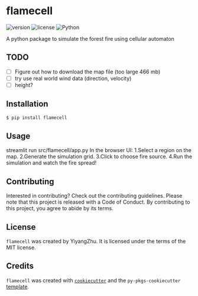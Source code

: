 # flamecell

![version](https://img.shields.io/badge/version-0.2.0-blue.svg)
![license](https://img.shields.io/badge/license-MIT-green.svg)
![Python](https://img.shields.io/badge/python-3.9+-blue.svg)

A python package to simulate the forest fire using cellular automaton

## TODO
- [ ] Figure out how to download the map file (too large 466 mb)
- [ ] try use real world wind data (direction, velocity)
- [ ] height?

## Installation

```bash
$ pip install flamecell
```

## Usage
streamlit run src/flamecell/app.py
In the browser UI:
1.Select a region on the map.
2.Generate the simulation grid.
3.Click to choose fire source.
4.Run the simulation and watch the fire spread!

## Contributing

Interested in contributing? Check out the contributing guidelines. Please note that this project is released with a Code of Conduct. By contributing to this project, you agree to abide by its terms.

## License

`flamecell` was created by YiyangZhu. It is licensed under the terms of the MIT license.

## Credits

`flamecell` was created with [`cookiecutter`](https://cookiecutter.readthedocs.io/en/latest/) and the `py-pkgs-cookiecutter` [template](https://github.com/py-pkgs/py-pkgs-cookiecutter).
